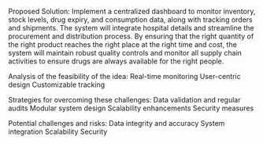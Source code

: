 Proposed Solution:
Implement a centralized dashboard to monitor inventory, stock levels, drug expiry, and consumption data, along with tracking orders and shipments. The system will integrate hospital details and streamline the procurement and distribution process. By ensuring that the right quantity of the right product reaches the right place at the right time and cost, the system will maintain robust quality controls and monitor all supply chain activities to ensure drugs are always available for the right people.

Analysis of the feasibility of the idea:
Real-time monitoring
User-centric design
Customizable tracking

Strategies for overcoming these challenges:
Data validation and regular audits Modular system design
Scalability enhancements
Security measures

Potential challenges and risks:
Data integrity and accuracy
System integration
Scalability
Security
